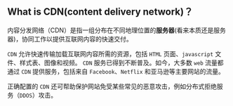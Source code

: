 ## What is CDN(content delivery network)？

内容分发网络（CDN）是指一组分布在不同地理位置的**服务器**(看来本质还是服务器)，协同工作以提供互联网内容的快速交付。

`CDN` 允许快速传输加载互联网内容所需的资源，包括 `HTML` 页面、`javascript` 文件、样式表、图像和视频。 `CDN` 服务已得到不断普及。如今，大多数 `web` 流量都通过 `CDN` 提供服务，包括来自 `Facebook`、`Netflix` 和亚马逊等主要网站的流量。

正确配置的 `CDN` 还可帮助保护网站免受某些常见的恶意攻击，例如分布式拒绝服务（`DDOS`）攻击。
